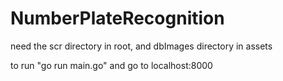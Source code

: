 # NumberPlateRecognition

need the scr directory in root, and dbImages directory in assets

to run "go run main.go" and go to localhost:8000
